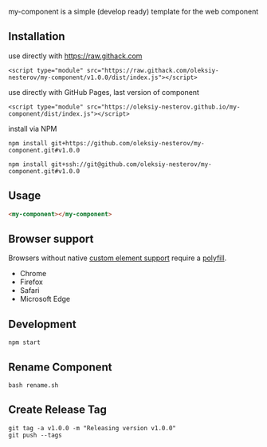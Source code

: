 my-component is a simple (develop ready) template for the web component

## Installation

use directly with https://raw.githack.com
```
<script type="module" src="https://raw.githack.com/oleksiy-nesterov/my-component/v1.0.0/dist/index.js"></script>
```

use directly with GitHub Pages, last version of component
```
<script type="module" src="https://oleksiy-nesterov.github.io/my-component/dist/index.js"></script>
```

install via NPM
```
npm install git+https://github.com/oleksiy-nesterov/my-component.git#v1.0.0

npm install git+ssh://git@github.com/oleksiy-nesterov/my-component.git#v1.0.0
```
## Usage

```html
<my-component></my-component>
```

## Browser support

Browsers without native [custom element support][support] require a [polyfill][].

- Chrome
- Firefox
- Safari
- Microsoft Edge

[support]: https://caniuse.com/#feat=custom-elementsv1
[polyfill]: https://github.com/webcomponents/custom-elements

## Development

```
npm start
```

## Rename Component

```
bash rename.sh
```

## Create Release Tag

```
git tag -a v1.0.0 -m "Releasing version v1.0.0" 
git push --tags
```
